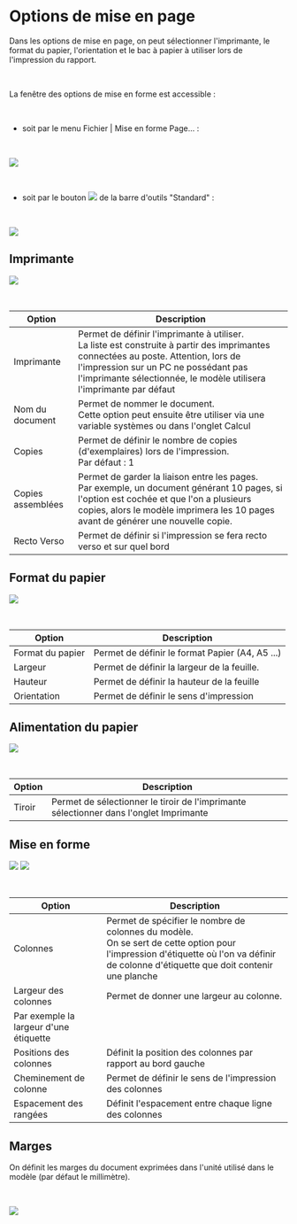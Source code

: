 # Options de mise en page

Dans les options de mise en page, on peut sélectionner l'imprimante, le format du papier, l'orientation et le bac à papier à utiliser lors de l'impression du rapport.


 


La fenêtre des options de mise en forme est accessible :


 


* soit par le menu Fichier | Mise en forme Page... :


 


![](MenuFichierMiseForme.png)


 


* soit par le bouton ![](IconeMiseForme.png) de la barre d'outils "Standard" :


 


![](../BarresOutils/OutilsStandard.png)


## Imprimante


![](OngletImprimante.png)


 







| Option | Description |
|---|---|
| Imprimante | Permet de définir l'imprimante à utiliser. <br> La liste est construite à partir des imprimantes connectées au poste. Attention, lors de l'impression sur un PC ne possédant pas l'imprimante sélectionnée, le modèle utilisera l'imprimante par défaut |
| Nom du document | Permet de nommer le document. <br>Cette option peut ensuite être utiliser via une variable systèmes ou dans l'onglet Calcul |
| Copies | Permet de définir le nombre de copies (d'exemplaires) lors de l'impression. <br>Par défaut : 1 |
| Copies assemblées | Permet de garder la liaison entre les pages. <br>Par exemple, un document générant 10 pages, si l'option est cochée et que l'on a plusieurs copies, alors le modèle imprimera les 10 pages avant de générer une nouvelle copie. |
| Recto Verso | Permet de définir si l'impression se fera recto verso et sur quel bord |


## Format du papier


![](OngletFormatPapier.png)


 







| Option | Description |
|---|---|
| Format du papier | Permet de définir le format Papier (A4, A5 ...) |
| Largeur | Permet de définir la largeur de la feuille. |
| Hauteur | Permet de définir la hauteur de la feuille |
| Orientation | Permet de définir le sens d'impression |


## Alimentation du papier


![](OngletAlimentationPapier.png)


 







| Option | Description |
|---|---|
| Tiroir | Permet de sélectionner le tiroir de l'imprimante sélectionner dans l'onglet Imprimante |


## Mise en forme


![](OngletMiseForme1.png) ![](OngletMiseForme2.png)


 







| Option | Description |
|---|---|
| Colonnes | Permet de spécifier le nombre de colonnes du modèle. <br>On se sert de cette option pour l'impression d'étiquette où l'on va définir de colonne d'étiquette que doit contenir une planche |
| Largeur des colonnes | Permet de donner une largeur au colonne.
Par exemple la largeur d'une étiquette |
| Positions des colonnes | Définit la position des colonnes par rapport au bord gauche |
| Cheminement de colonne | Permet de définir le sens de l'impression des colonnes |
| Espacement des rangées | Définit l'espacement entre chaque ligne des colonnes |


## Marges


On définit les marges du document exprimées dans l'unité utilisé dans le modèle (par défaut le millimètre).


 


![](OngletMarges.png)


